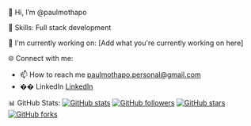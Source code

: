 👋 Hi, I’m @paulmothapo

🔧 Skills: Full stack development

🌱 I'm currently working on: [Add what you're currently working on here]

🌐 Connect with me:
- 📫 How to reach me paulmothapo.personal@gmail.com
- �� LinkedIn [LinkedIn](www.linkedin.com/in/paulmothapo)

📊 GitHub Stats:
[![GitHub stats](https://github-readme-stats.vercel.app/api?username=paulmothapo&show_icons=true)](https://github.com/paulmothapo)
[![GitHub followers](https://img.shields.io/github/followers/paulmothapo?style=social)](https://github.com/paulmothapo)
[![GitHub stars](https://img.shields.io/github/stars/paulmothapo?style=social)](https://github.com/paulmothapo)
[![GitHub forks](https://img.shields.io/github/forks/paulmothapo?style=social)](https://github.com/paulmothapo)
